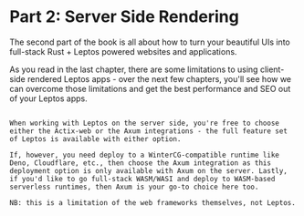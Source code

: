 # Part 2: Server Side Rendering

The second part of the book is all about how to turn your beautiful UIs into full-stack Rust + Leptos powered websites and applications.

As you read in the last chapter, there are some limitations to using client-side rendered Leptos apps - over the next few chapters, you'll see how we can overcome those limitations
and get the best performance and SEO out of your Leptos apps.


```admonish info

When working with Leptos on the server side, you're free to choose either the Actix-web or the Axum integrations - the full feature set of Leptos is available with either option.

If, however, you need deploy to a WinterCG-compatible runtime like Deno, Cloudflare, etc., then choose the Axum integration as this deployment option is only available with Axum on the server. Lastly, if you'd like to go full-stack WASM/WASI and deploy to WASM-based serverless runtimes, then Axum is your go-to choice here too.

NB: this is a limitation of the web frameworks themselves, not Leptos.

```